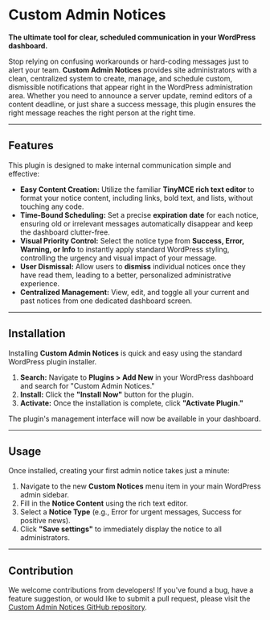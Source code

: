 # Custom Admin Notices

**The ultimate tool for clear, scheduled communication in your WordPress dashboard.**

Stop relying on confusing workarounds or hard-coding messages just to alert your team. **Custom Admin Notices** provides site administrators with a clean, centralized system to create, manage, and schedule custom, dismissible notifications that appear right in the WordPress administration area. Whether you need to announce a server update, remind editors of a content deadline, or just share a success message, this plugin ensures the right message reaches the right person at the right time.

---

## Features

This plugin is designed to make internal communication simple and effective:

* **Easy Content Creation:** Utilize the familiar **TinyMCE rich text editor** to format your notice content, including links, bold text, and lists, without touching any code.
* **Time-Bound Scheduling:** Set a precise **expiration date** for each notice, ensuring old or irrelevant messages automatically disappear and keep the dashboard clutter-free.
* **Visual Priority Control:** Select the notice type from **Success, Error, Warning, or Info** to instantly apply standard WordPress styling, controlling the urgency and visual impact of your message.
* **User Dismissal:** Allow users to **dismiss** individual notices once they have read them, leading to a better, personalized administrative experience.
* **Centralized Management:** View, edit, and toggle all your current and past notices from one dedicated dashboard screen.

---

## Installation

Installing **Custom Admin Notices** is quick and easy using the standard WordPress plugin installer.

1.  **Search:** Navigate to **Plugins > Add New** in your WordPress dashboard and search for "Custom Admin Notices."
2.  **Install:** Click the **"Install Now"** button for the plugin.
3.  **Activate:** Once the installation is complete, click **"Activate Plugin."**

The plugin's management interface will now be available in your dashboard.

---

## Usage

Once installed, creating your first admin notice takes just a minute:

1.  Navigate to the new **Custom Notices** menu item in your main WordPress admin sidebar.
2.  Fill in the **Notice Content** using the rich text editor.
3.  Select a **Notice Type** (e.g., Error for urgent messages, Success for positive news).
4.  Click **"Save settings"** to immediately display the notice to all administrators.


---

## Contribution

We welcome contributions from developers! If you've found a bug, have a feature suggestion, or would like to submit a pull request, please visit the [Custom Admin Notices GitHub repository](https://github.com/abdul-shakoor522/custom-admin-notices).
